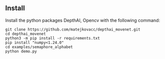 ## Install

Install the python packages DepthAI, Opencv with the following command:
```
git clone https://github.com/matejkovacc/depthai_movenet.git
cd depthai_movenet
python3 -m pip install -r requirements.txt
pip install "numpy<1.24.0"
cd examples/semaphore_alphabet
python demo.py
```
